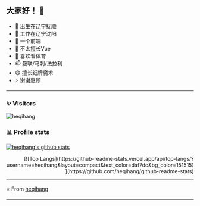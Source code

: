 ## 大家好！ 👋

<!-- <img align="right" src="https://github-readme-stats.vercel.app/api?username=heqihang&show_icons=true"> -->

- 🔭 出生在辽宁抚顺
- 🌱 工作在辽宁沈阳
- 👯 一个前端
- 🤔 不太擅长Vue
- 💬 喜欢看体育
- 📫 曼联/马刺/法拉利
- 😄 擅长纸牌魔术
- ⚡ 谢谢惠顾

---------------------------------------------------------------------------------------------------------------------------------------------------------------------------------

### ✨ Visitors 

<p align="left"> <img src="https://komarev.com/ghpvc/?username=heqihang" alt="heqihang" /> </p>

### 📊 Profile stats

[![heqihang's github stats](https://github-readme-stats.vercel.app/api?username=heqihang&show_icons=true&title_color=fff&icon_color=79ff97&text_color=9f9f9f&bg_color=151515)](https://github.com/heqihang/github-readme-stats)

<p align="right"> [![Top Langs](https://github-readme-stats.vercel.app/api/top-langs/?username=heqihang&layout=compact&text_color=daf7dc&bg_color=151515)](https://github.com/heqihang/github-readme-stats) </p>

---------------------------------------------------------------------------------------------------------------------------------------------------------------------------------

⭐️ From [heqihang](http://www.github.com/heqihang)

---------------------------------------------------------------------------------------------------------------------------------------------------------------------------------
